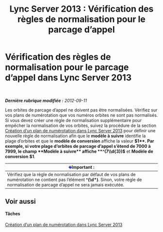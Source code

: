 ﻿---
title: 'Lync Server 2013 : Vérification des règles de normalisation pour le parcage d’appel'
TOCTitle: Vérification des règles de normalisation pour le parcage d’appel
ms:assetid: deaa170f-041e-45cb-8eab-f02931ab541e
ms:mtpsurl: https://technet.microsoft.com/fr-fr/library/Gg398981(v=OCS.15)
ms:contentKeyID: 49299064
ms.date: 05/20/2016
mtps_version: v=OCS.15
ms.translationtype: HT
---

# Vérification des règles de normalisation pour le parcage d’appel dans Lync Server 2013

 

_**Dernière rubrique modifiée :** 2012-09-11_

Les orbites de parcage d’appel ne doivent pas être normalisées. Vérifiez sur vos plans de numérotation que vos numéros orbites ne sont pas normalisés. Si vous devez créer une règle de normalisation supplémentaire pour empêcher la normalisation de vos orbites, suivez la procédure de la section [Création d’un plan de numérotation dans Lync Server 2013](lync-server-2013-create-a-dial-plan.md) pour définir une nouvelle règle de normalisation afin que le **modèle à suivre** identifie la plage d’orbites et que le **modèle de conversion** affiche la valeur **$1**. Par exemple, si votre plage d’orbites de parcage d’appel s’étend de 7000 à 7999, le champ **Modèle à suivre** affiche **^(7\\d{3})$** et **Modèle de conversion** **$1**.

<table>
<thead>
<tr class="header">
<th><img src="images/Gg425917.important(OCS.15).gif" title="important" alt="important" />Important :</th>
</tr>
</thead>
<tbody>
<tr class="odd">
<td>Vérifiez que la règle de normalisation par défaut de vos plans de numérotation ne contient pas l’élément <strong>^(\d*)</strong>. Sinon, votre règle de normalisation de parcage d’appel ne sera jamais exécutée.</td>
</tr>
</tbody>
</table>


## Voir aussi

#### Tâches

[Création d’un plan de numérotation dans Lync Server 2013](lync-server-2013-create-a-dial-plan.md)

